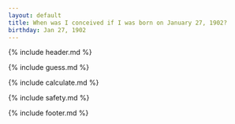```yaml
---
layout: default
title: When was I conceived if I was born on January 27, 1902?
birthday: Jan 27, 1902
---
```


{% include header.md %}

{% include guess.md %}

{% include calculate.md %}

{% include safety.md %}

{% include footer.md %}



